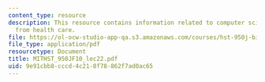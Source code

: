 ```yaml
---
content_type: resource
description: This resource contains information related to computer science challenges
  from health care.
file: https://ol-ocw-studio-app-qa.s3.amazonaws.com/courses/hst-950j-biomedical-computing-fall-2010/9e91cbb8cccd4c218f78862f7ad0ac65_MITHST_950JF10_lec22.pdf
file_type: application/pdf
resourcetype: Document
title: MITHST_950JF10_lec22.pdf
uid: 9e91cbb8-cccd-4c21-8f78-862f7ad0ac65
---
```

